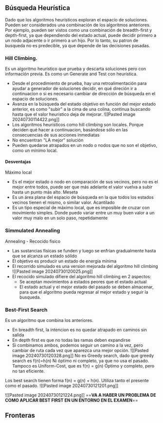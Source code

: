 ## Búsqueda Heurística

Dado que los algoritmos heurísticos exploran el espacio de soluciones. Pueden ser considerados una combinación de los algoritmos anteriores.
Por ejemplo, pueden ser vistos como una combinación de breadth-first y depth-first, ya que dependiendo del estado actual, puede decidir primero a un nodo adjacente o ir primero a un hijo. 
Por lo tanto, su patron de busqueda no es predecible, ya que depende de las decisiones pasadas.

### Hill Climbing.

Es un algoritmo heurístico que prueba y descarta soluciones pero con información previa. Es como un Generate and Test con heurística.
- Desde el procedimiento de prueba, hay una retroalimentación para ayudar a generador de soluciones decidir, en qué direción ir a continuacion o si es necesario cambiar de dirección de búsqueda en el espacio de soluciones.
- Avanza en la búsqueda del estado objetivo en función del mejor estado anterior, es como "subir" a la cima de una colina, continua buscando hasta que el valor heuristico deja de mejorar.
![[Pasted image 20240730114422.png]]
- Los algoritmos heurísticos como hill climbing son locales. Porque deciden qué hacer a continuacion, basándose sólo en las consecuencias de sus acciones inmediatas
- No encuentran "LA mejor" solución
- Pueden quedarse atrapados en un nodo o nodos que no son el objetivo, como un minimo local.
#### Desventajas

Máximo local
- Es el mejor estado o nodo en comparación de sus vecinos, pero no es el mejor entre todos, puede ser que más adelante el valor vuelva a subir hasta un punto más alto.
Meseta
- Es un área plana del espacio de búsqueda en la que todos los estados vecinos tienen el mismo, o similar valor.
Acantilado
- Es un tipo especial de máximo local, que es imposible de cruzar con movimiento simples. Donde puedo variar entre un muy buen valor a un valor muy malo en un solo paso, repetidamente
### Simmulated Annealing

Annealing - Recocido fisico
- Las sustancias físicas se funden y luego se enfrían gradualmente hasta que se alcanza un estado sólido
- El objetivo es producir un estado de energía mínima
- El recorrido simulado es una version mejorada del algoritmo hill climbing
![[Pasted image 20240730120025.png]]
- El recocido simulado difiere del algoritmo hill climbing en 2 aspectos:
	- Se aceptan movimientos a estados peores que el estado actual
	- El estado actual y el mejor estado del pasado se deben almacenar, para que el algoritmo pueda regresar al mejor estado y seguir la busqueda.
### Best-First Search

Es un algoritmo que combina los anteriores. 
- En breadth first, la intencion es no quedar atrapado en caminos sin salida
- En depth first es que no todas las ramas deben expandirse
- Si combinamos ambos, podemos seguir un camino a la vez, pero cambiar de ruta cada vez que aparezca una mejor opción.
![[Pasted image 20240730120328.png]]
No es Greedy search, dado que greedy search es f(n)=h(n)
Ni óptimo ni completo, ya que no usa el pasado.
Tampoco es Uniform-Cost, que es f(n) = g(n)
Óptimo y completo, pero no tan eficiente.

Los best search tienen forma f(n) = g(n) + h(n). Utiliza tanto el presente como el pasado.
![[Pasted image 20240730121201.png]]

![[Pasted image 20240730121224.png]]
==**VA A HABER UN PROBLEMA DE COMO APLICAR BEST FIRST EN UN ENTORNO EN EL EXAMEN**==

## Fronteras


